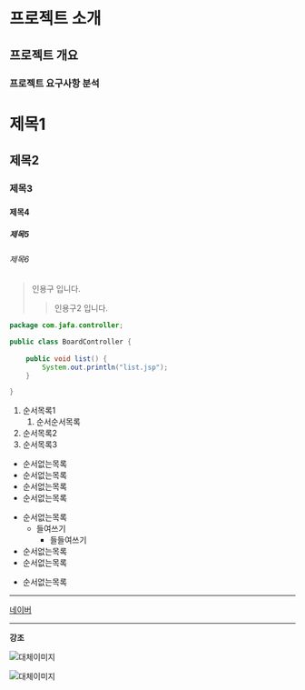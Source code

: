 <h1>프로젝트 소개</h1>
<h2>프로젝트 개요</h2>
<h3>프로젝트 요구사항 분석</h3>

# 제목1
## 제목2
### 제목3
#### 제목4
##### 제목5
###### 제목6

> 인용구 입니다.
>> 인용구2 입니다.

```java
package com.jafa.controller;

public class BoardController {
	
	public void list() {
		System.out.println("list.jsp");
	}

}
```
1. 순서목록1
    1. 순서순서목록
2. 순서목록2
3. 순서목록3

- 순서없는목록
- 순서없는목록
- 순서없는목록
- 순서없는목록

+ 순서없는목록
    - 들여쓰기
        - 들들여쓰기
+ 순서없는목록
+ 순서없는목록

* 순서없는목록

***

[네이버](http://www.naver.com)


---


**강조**

<img src="src/img/userImage.png" alt="대체이미지">

![대체이미지](src/img/userImage.png)